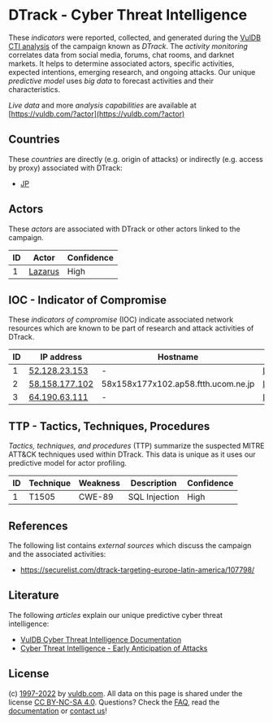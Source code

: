 # DTrack - Cyber Threat Intelligence

These _indicators_ were reported, collected, and generated during the [VulDB CTI analysis](https://vuldb.com/?kb.cti) of the campaign known as _DTrack_. The _activity monitoring_ correlates data from social media, forums, chat rooms, and darknet markets. It helps to determine associated actors, specific activities, expected intentions, emerging research, and ongoing attacks. Our unique _predictive model_ uses _big data_ to forecast activities and their characteristics.

_Live data_ and more _analysis capabilities_ are available at [https://vuldb.com/?actor](https://vuldb.com/?actor)

## Countries

These _countries_ are directly (e.g. origin of attacks) or indirectly (e.g. access by proxy) associated with DTrack:

* [JP](https://vuldb.com/?country.jp)

## Actors

These _actors_ are associated with DTrack or other actors linked to the campaign.

ID | Actor | Confidence
-- | ----- | ----------
1 | [Lazarus](https://vuldb.com/?actor.lazarus) | High

## IOC - Indicator of Compromise

These _indicators of compromise_ (IOC) indicate associated network resources which are known to be part of research and attack activities of DTrack.

ID | IP address | Hostname | Actor | Confidence
-- | ---------- | -------- | ----- | ----------
1 | [52.128.23.153](https://vuldb.com/?ip.52.128.23.153) | - | [Lazarus](https://vuldb.com/?actor.lazarus) | High
2 | [58.158.177.102](https://vuldb.com/?ip.58.158.177.102) | 58x158x177x102.ap58.ftth.ucom.ne.jp | [Lazarus](https://vuldb.com/?actor.lazarus) | High
3 | [64.190.63.111](https://vuldb.com/?ip.64.190.63.111) | - | [Lazarus](https://vuldb.com/?actor.lazarus) | High

## TTP - Tactics, Techniques, Procedures

_Tactics, techniques, and procedures_ (TTP) summarize the suspected MITRE ATT&CK techniques used within DTrack. This data is unique as it uses our predictive model for actor profiling.

ID | Technique | Weakness | Description | Confidence
-- | --------- | -------- | ----------- | ----------
1 | T1505 | CWE-89 | SQL Injection | High

## References

The following list contains _external sources_ which discuss the campaign and the associated activities:

* https://securelist.com/dtrack-targeting-europe-latin-america/107798/

## Literature

The following _articles_ explain our unique predictive cyber threat intelligence:

* [VulDB Cyber Threat Intelligence Documentation](https://vuldb.com/?kb.cti)
* [Cyber Threat Intelligence - Early Anticipation of Attacks](https://www.scip.ch/en/?labs.20201022)

## License

(c) [1997-2022](https://vuldb.com/?kb.changelog) by [vuldb.com](https://vuldb.com/?kb.about). All data on this page is shared under the license [CC BY-NC-SA 4.0](https://creativecommons.org/licenses/by-nc-sa/4.0/). Questions? Check the [FAQ](https://vuldb.com/?kb.faq), read the [documentation](https://vuldb.com/?kb) or [contact us](https://vuldb.com/?contact)!
